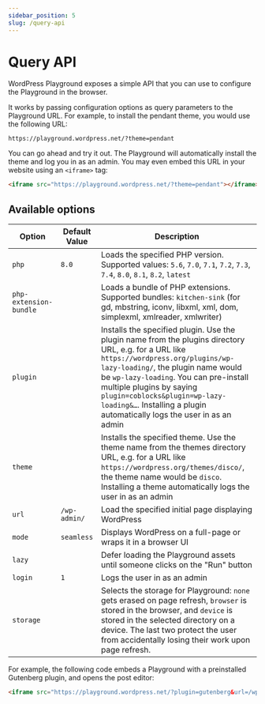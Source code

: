 ```yaml
---
sidebar_position: 5
slug: /query-api
---
```


# Query API

WordPress Playground exposes a simple API that you can use to configure the Playground in the browser.

It works by passing configuration options as query parameters to the Playground URL. For example, to install the pendant theme, you would use the following URL:

```text
https://playground.wordpress.net/?theme=pendant
```

You can go ahead and try it out. The Playground will automatically install the theme and log you in as an admin. You may even embed this URL in your website using an `<iframe>` tag:

```html
<iframe src="https://playground.wordpress.net/?theme=pendant"></iframe>
```

## Available options

| Option                 | Default Value | Description                                                                                                                                                                                                                                                                                                                                                    |
| ---------------------- | ------------- | -------------------------------------------------------------------------------------------------------------------------------------------------------------------------------------------------------------------------------------------------------------------------------------------------------------------------------------------------------------- |
| `php`                  | `8.0`         | Loads the specified PHP version. Supported values: `5.6`, `7.0`, `7.1`, `7.2`, `7.3`, `7.4`, `8.0`, `8.1`, `8.2`, `latest`                                                                                                                                                                                                                                     |
| `php-extension-bundle` |               | Loads a bundle of PHP extensions. Supported bundles: `kitchen-sink` (for gd, mbstring, iconv, libxml, xml, dom, simplexml, xmlreader, xmlwriter)                                                                                                                                                                                                               |
| `plugin`               |               | Installs the specified plugin. Use the plugin name from the plugins directory URL, e.g. for a URL like `https://wordpress.org/plugins/wp-lazy-loading/`, the plugin name would be `wp-lazy-loading`. You can pre-install multiple plugins by saying `plugin=coblocks&plugin=wp-lazy-loading&…`. Installing a plugin automatically logs the user in as an admin |
| `theme`                |               | Installs the specified theme. Use the theme name from the themes directory URL, e.g. for a URL like `https://wordpress.org/themes/disco/`, the theme name would be `disco`. Installing a theme automatically logs the user in as an admin                                                                                                                      |
| `url`                  | `/wp-admin/`  | Load the specified initial page displaying WordPress                                                                                                                                                                                                                                                                                                           |
| `mode`                 | `seamless`    | Displays WordPress on a full-page or wraps it in a browser UI                                                                                                                                                                                                                                                                                                  |
| `lazy`                 |               | Defer loading the Playground assets until someone clicks on the "Run" button                                                                                                                                                                                                                                                                                   |
| `login`                | `1`           | Logs the user in as an admin                                                                                                                                                                                                                                                                                                                                   |
| `storage`              |               | Selects the storage for Playground: `none` gets erased on page refresh, `browser` is stored in the browser, and `device` is stored in the selected directory on a device. The last two protect the user from accidentally losing their work upon page refresh.                                                                                                 |

For example, the following code embeds a Playground with a preinstalled Gutenberg plugin, and opens the post editor:

```html
<iframe src="https://playground.wordpress.net/?plugin=gutenberg&url=/wp-admin/post-new.php&mode=seamless"> </iframe>
```
